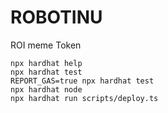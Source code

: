# ROBOTINU

ROI meme Token

```shell
npx hardhat help
npx hardhat test
REPORT_GAS=true npx hardhat test
npx hardhat node
npx hardhat run scripts/deploy.ts
```
